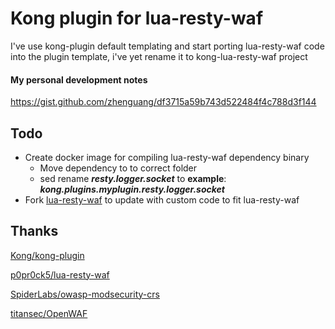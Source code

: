 Kong plugin for lua-resty-waf
====================
I've use kong-plugin default templating and start porting lua-resty-waf code into the plugin template, i've yet rename it to kong-lua-resty-waf project

#### My personal development notes
https://gist.github.com/zhenguang/df3715a59b743d522484f4c788d3f144

## Todo
- Create docker image for compiling lua-resty-waf dependency binary
  - Move dependency to to correct folder
  - sed rename ***resty.logger.socket*** to **example**: ***kong.plugins.myplugin.resty.logger.socket***
- Fork [lua-resty-waf](https://github.com/p0pr0ck5/lua-resty-waf) to update with custom code to fit lua-resty-waf


## Thanks
[Kong/kong-plugin](https://github.com/Kong/kong-plugin)

[p0pr0ck5/lua-resty-waf](https://github.com/p0pr0ck5/lua-resty-waf)

[SpiderLabs/owasp-modsecurity-crs](https://github.com/SpiderLabs/owasp-modsecurity-crs)

[titansec/OpenWAF](https://github.com/titansec/OpenWAF)